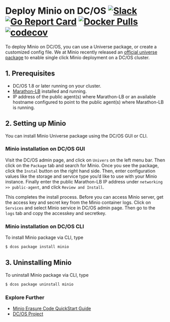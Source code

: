 # Deploy Minio on DC/OS [![Slack](https://slack.minio.io/slack?type=svg)](https://slack.minio.io) [![Go Report Card](https://goreportcard.com/badge/minio/minio)](https://goreportcard.com/report/minio/minio) [![Docker Pulls](https://img.shields.io/docker/pulls/minio/minio.svg?maxAge=604800)](https://hub.docker.com/r/minio/minio/) [![codecov](https://codecov.io/gh/minio/minio/branch/master/graph/badge.svg)](https://codecov.io/gh/minio/minio)

To deploy Minio on DC/OS, you can use a Universe package, or create a customized config file. We at Minio recently released an [official universe package](https://github.com/mesosphere/universe/tree/version-3.x/repo/packages/M/minio/0) to enable single click Minio deployment on a DC/OS cluster.

## 1. Prerequisites

- DC/OS 1.8 or later running on your cluster. 
- [Marathon-LB](https://dcos.io/docs/1.8/usage/service-discovery/marathon-lb/usage/) installed and running.
- IP address of the public agent(s) where Marathon-LB or an available hostname configured to point to the public agent(s) where Marathon-LB is running.

## 2. Setting up Minio 

You can install Minio Universe package using the DC/OS GUI or CLI. 

### Minio installation on DC/OS GUI 

Visit the DC/OS admin page, and click on `Univers` on the left menu bar. Then click on the `Package` tab and search for Minio. Once you see the package, click the `Instal` button on the right hand side. Then, enter configuration values like the storage and service type you’d like to use with your Minio instance. Finally enter the public Marathon-LB IP address under `networking >> public-agent`, and click `Review and Install`.

This completes the install process. Before you can access Minio server, get the access key and secret key from the Minio container logs. Click on `Services` and select Minio service in DC/OS admin page. Then go to the `logs` tab and copy the accesskey and secretkey.

### Minio installation on DC/OS CLI

To install Minio package via CLI, type

```bash
$ dcos package install minio
```

## 3. Uninstalling Minio

To uninstall Minio package via CLI, type

```bash
$ dcos package uninstall minio
```

### Explore Further
- [Minio Erasure Code QuickStart Guide](https://docs.minio.io/docs/minio-erasure-code-quickstart-guide)
- [DC/OS Project](https://docs.mesosphere.com/)
